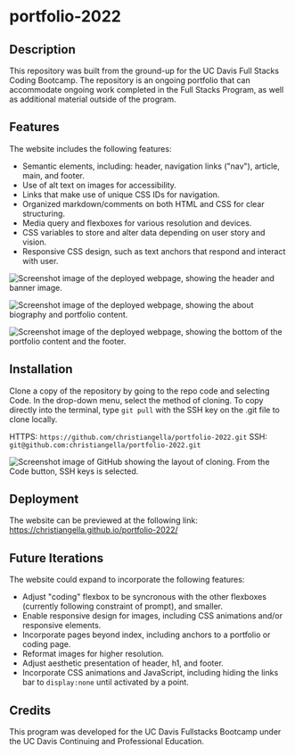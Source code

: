 # portfolio-2022

## Description

This repository was built from the ground-up for the UC Davis Full Stacks Coding Bootcamp. The repository is an ongoing portfolio that can accommodate ongoing work completed in the Full Stacks Program, as well as additional material outside of the program. 

## Features

The website includes the following features:

* Semantic elements, including: header, navigation links ("nav"), article, main, and footer.
* Use of alt text on images for accessibility.
* Links that make use of unique CSS IDs for navigation.
* Organized markdown/comments on both HTML and CSS for clear structuring.
* Media query and flexboxes for various resolution and devices.
* CSS variables to store and alter data depending on user story and vision.
* Responsive CSS design, such as text anchors that respond and interact with user.

![Screenshot image of the deployed webpage, showing the header and banner image.](assets/portfolio_screenshot_001)

![Screenshot image of the deployed webpage, showing the about biography and portfolio content.](assets/images/screenshot-02.png)

![Screenshot image of the deployed webpage, showing the bottom of the portfolio content and the footer.](assets/images/screenshot-03.png)

## Installation

Clone a copy of the repository by going to the repo code and selecting Code. In the drop-down menu, select the method of cloning. To copy directly into the terminal, type `git pull` with the SSH key on the .git file to clone locally.

HTTPS: `https://github.com/christiangella/portfolio-2022.git`
SSH: `git@github.com:christiangella/portfolio-2022.git`

![Screenshot image of GitHub showing the layout of cloning. From the Code button, SSH keys is selected.](assets/images/screenshot-04.png)

## Deployment

The website can be previewed at the following link: https://christiangella.github.io/portfolio-2022/

## Future Iterations

The website could expand to incorporate the following features:

* Adjust "coding" flexbox to be syncronous with the other flexboxes (currently following constraint of prompt), and smaller.
* Enable responsive design for images, including CSS animations and/or responsive elements.
* Incorporate pages beyond index, including anchors to a portfolio or coding page.
* Reformat images for higher resolution.
* Adjust aesthetic presentation of header, h1, and footer.
* Incorporate CSS animations and JavaScript, including hiding the links bar to `display:none` until activated by a point.

## Credits

This program was developed for the UC Davis Fullstacks Bootcamp under the UC Davis Continuing and Professional Education.
